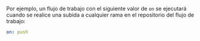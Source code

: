 Por ejemplo, un flujo de trabajo con el siguiente valor de `on` se ejecutará cuando se realice una subida a cualquier rama en el repositorio del flujo de trabajo:

```yaml
on: push
```
